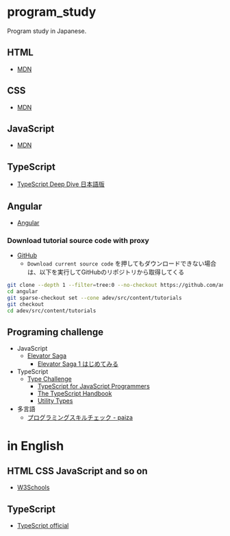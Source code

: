 # program_study

Program study in Japanese.

## HTML
- [MDN](https://developer.mozilla.org/ja/docs/Learn_web_development/Core/Structuring_content)

## CSS
- [MDN](https://developer.mozilla.org/ja/docs/Learn_web_development/Core/Styling_basics)

## JavaScript
- [MDN](https://developer.mozilla.org/ja/docs/Learn_web_development/Core/Scripting)

## TypeScript
- [TypeScript Deep Dive 日本語版](https://typescript-jp.gitbook.io/deep-dive)

## Angular
- [Angular](https://angular.jp/)

### Download tutorial source code with proxy    
- [GitHub](https://github.com/angular/angular/tree/main/adev/src/content/tutorials)
    - `Download current source code` を押してもダウンロードできない場合は、以下を実行してGitHubのリポジトリから取得してくる
```bash
git clone --depth 1 --filter=tree:0 --no-checkout https://github.com/angular/angular.git angular
cd angular
git sparse-checkout set --cone adev/src/content/tutorials
git checkout
cd adev/src/content/tutorials
```

## Programing challenge
- JavaScript
    - [Elevator Saga](https://play.elevatorsaga.com/)
        - [Elevator Saga 1 はじめてみる](https://qiita.com/recuraki/items/642d53112d29483a8b58)
- TypeScript
    - [Type Challenge](https://github.com/type-challenges/type-challenges/blob/main/README.ja.md)
        - [TypeScript for JavaScript Programmers](https://www.typescriptlang.org/docs/handbook/typescript-in-5-minutes.html)
        - [The TypeScript Handbook](https://www.typescriptlang.org/docs/handbook/intro.html)
        - [Utility Types](https://www.typescriptlang.org/docs/handbook/utility-types.html)
- 多言語
    - [プログラミングスキルチェック - paiza](https://paiza.jp/challenges/practice)



# in English
## HTML CSS JavaScript and so on
- [W3Schools](https://www.w3schools.com/)

## TypeScript
- [TypeScript official](https://www.typescriptlang.org/)


